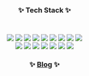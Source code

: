<h3 align="center">✨ Tech Stack ✨</h3>

</br>

<p align="center"><img src="https://img.shields.io/badge/HTML5-E34F26?style=flat-square&logo=HTML5&logoColor=white" /> <img src="https://img.shields.io/badge/JS-F7DF1E?style=flat-square&logo=JavaScript&logoColor=white" /> <img src="https://img.shields.io/badge/CSS3-1572B6?style=flat-square&logo=CSS3&logoColor=white" /> <img src="https://img.shields.io/badge/Vue-4FC08D?style=flat-square&logo=Vue.js&logoColor=white" /> <img src="https://img.shields.io/badge/Nuxt.js-00C58E?style=flat-square&logo=Nuxt.js&logoColor=white" /> <img src="https://img.shields.io/badge/Vuetify-1867C0?style=flat-square&logo=Vuetify&logoColor=white" /> <img src="https://img.shields.io/badge/React-61DAFB?style=flat-square&logo=React&logoColor=white" /> <img src="https://img.shields.io/badge/Redux-764ABC?style=flat-square&logo=Redux&logoColor=white" /> <img src="https://img.shields.io/badge/Next-000000?style=flat-square&logo=Next.js&logoColor=white" /> </br> <img src="https://img.shields.io/badge/Node.js-339933?style=flat-square&logo=Node.js&logoColor=white" /> <img src="https://img.shields.io/badge/MongoDB-47A248?style=flat-square&logo=MongoDB&logoColor=white" /> <img src="https://img.shields.io/badge/Sass-CC6699?style=flat-square&logo=Sass&logoColor=white" /> <img src="https://img.shields.io/badge/Babel-F9DC3E?style=flat-square&logo=Babel&logoColor=white" /> <img src="https://img.shields.io/badge/Webpack-8DD6F9?style=flat-square&logo=Webpack&logoColor=white" /> <img src="https://img.shields.io/badge/TypeScript-3178C6?style=flat-square&logo=TypeScript&logoColor=white" /> <img src="https://img.shields.io/badge/GraphQL-E434AA?style=flat-square&logo=GraphQL&logoColor=white" /></p>

<h3 align="center">✨ <a href="https://hoon1994.tistory.com/" target="_blank">Blog</a> ✨</h3>
